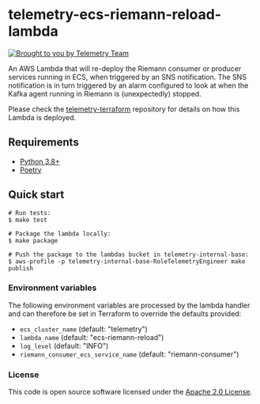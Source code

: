 # telemetry-ecs-riemann-reload-lambda

[![Brought to you by Telemetry Team](https://img.shields.io/badge/MDTP-Telemetry-40D9C0?style=flat&labelColor=000000&logo=gov.uk)](https://confluence.tools.tax.service.gov.uk/display/TEL/Telemetry)

An AWS Lambda that will re-deploy the Riemann consumer or producer services running in ECS, when triggered by an SNS notification.
The SNS notification is in turn triggered by an alarm configured to look at when the Kafka agent running in Riemann is (unexpectedly) stopped.

Please check the [telemetry-terraform](https://github.com/hmrc/telemetry-terraform) repository for details on how this Lambda is deployed.

## Requirements

* [Python 3.8+](https://www.python.org/downloads/release)
* [Poetry](https://python-poetry.org/)

## Quick start

```shell
# Run tests:
$ make test

# Package the lambda locally:
$ make package

# Push the package to the lambdas bucket in telemetry-internal-base:
$ aws-profile -p telemetry-internal-base-RoleTelemetryEngineer make publish
```

### Environment variables

The following environment variables are processed by the lambda handler and can therefore be set in Terraform to
override the defaults provided:

* `ecs_cluster_name` (default: "telemetry")
* `lambda_name` (default: "ecs-riemann-reload")
* `log_level` (default: "INFO")
* `riemann_consumer_ecs_service_name` (default: "riemann-consumer")

### License

This code is open source software licensed under the [Apache 2.0 License]("http://www.apache.org/licenses/LICENSE-2.0.html").

